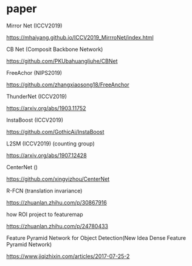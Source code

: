 # paper


Mirror Net (ICCV2019)

https://mhaiyang.github.io/ICCV2019_MirrroNet/index.html

CB Net (Composit Backbone Network)

https://github.com/PKUbahuangliuhe/CBNet

FreeAchor (NIPS2019)

https://github.com/zhangxiaosong18/FreeAnchor

ThunderNet (ICCV2019)

https://arxiv.org/abs/1903.11752

InstaBoost (ICCV2019)

https://github.com/GothicAi/InstaBoost

L2SM (ICCV2019) (counting group)

https://arxiv.org/abs/1907.12428

CenterNet ()

https://github.com/xingyizhou/CenterNet


R-FCN (translation invariance)

https://zhuanlan.zhihu.com/p/30867916


how ROI project to featuremap

https://zhuanlan.zhihu.com/p/24780433

Feature Pyramid Network for Object Detection(New Idea Dense Feature Pyramid Network)

https://www.jiqizhixin.com/articles/2017-07-25-2
